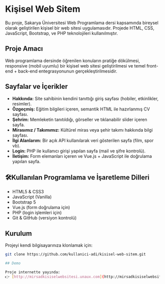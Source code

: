 
# Kişisel Web Sitem

Bu proje, Sakarya Üniversitesi Web Programlama dersi kapsamında bireysel olarak geliştirilen kişisel bir web sitesi uygulamasıdır. Projede HTML, CSS, JavaScript, Bootstrap, ve PHP teknolojileri kullanılmıştır.

## Proje Amacı

Web programlama dersinde öğrenilen konuların pratiğe dökülmesi, responsive (mobil uyumlu) bir kişisel web sitesi geliştirilmesi ve temel front-end + back-end entegrasyonunun gerçekleştirilmesidir.

## Sayfalar ve İçerikler

- **Hakkında:** Site sahibinin kendini tanıttığı giriş sayfası (hobiler, etkinlikler, resimler).
- **Özgeçmiş:** Eğitim bilgileri içeren, semantik HTML ile hazırlanmış CV sayfası.
- **Şehrim:** Memleketin tanıtıldığı, görseller ve tıklanabilir slider içeren sayfa.
- **Mirasımız / Takımımız:** Kültürel miras veya şehir takımı hakkında bilgi sayfası.
- **İlgi Alanlarım:** Bir açık API kullanılarak veri gösterilen sayfa (film, spor vb).
- **Login:** PHP ile kullanıcı girişi yapılan sayfa (mail ve şifre kontrolü).
- **İletişim:** Form elemanları içeren ve Vue.js + JavaScript ile doğrulama yapılan sayfa.

## 🛠Kullanılan Programlama ve İşaretleme Dilleri

- HTML5 & CSS3
- JavaScript (Vanilla)
- Bootstrap 5
- Vue.js (form doğrulama için)
- PHP (login işlemleri için)
- Git & GitHub (versiyon kontrolü)

## Kurulum

Projeyi kendi bilgisayarınıza klonlamak için:

```bash
git clone https://github.com/kullanici-adi/kisisel-web-sitem.git

## Demo

Proje internette yayında:  
👉 [http://mirsadkisiselwebsitesi.unaux.com](http://mirsadkisiselwebsitesi.unaux.com)


